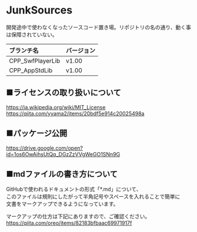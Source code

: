 # JunkSources
開発途中で使わなくなったソースコード置き場。リポジトリの名の通り、動く事は保障されていない。

|ブランチ名       |バージョン|
|:---------------|:-------|
|CPP_SwfPlayerLib|v1.00   |
|CPP_AppStdLib   |v1.00   |

## ■ライセンスの取り扱いについて
https://ja.wikipedia.org/wiki/MIT_License  
https://qiita.com/yyama2/items/20bdf5e914c20025498a

## ■パッケージ公開
https://drive.google.com/open?id=1os6OwAihsUtQq_DGzZzVVgWeGO1SNn9G

## ■mdファイルの書き方について
GitHubで使われるドキュメントの形式「*.md」について、  
このファイルは規則にしたがって半角記号やスペースを入れることで簡単に  
文書をマークアップできるようになっています。  

マークアップの仕方は下記にありますので、ご確認ください。  
https://qiita.com/oreo/items/82183bfbaac69971917f  
